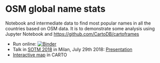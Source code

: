 # OSM global name stats

Notebook and intermediate data to find most popular names in all the countries based on OSM data. It is to demonstrate some analysis using Jupyter Notebook and https://github.com/CartoDB/cartoframes

* Run online: [![Binder](https://mybinder.org/badge.svg)](https://mybinder.org/v2/gh/jaakla/osm-name-stats/master)
* Talk in [SOTM 2018](https://2018.stateofthemap.org/) in Milan, July 29th 2018: [Presentation](https://docs.google.com/presentation/d/13EvWy_V2_jFAWUs7K5MQCZ6nqsvVe2a6LGDpmUk3iiQ/edit?usp=sharing)
* [Interactive map](https://cartomobile-team.carto.com/u/jaakl/builder/166ca721-7c3a-47d6-80d8-7d340e22b0ab/embed) in CARTO 
